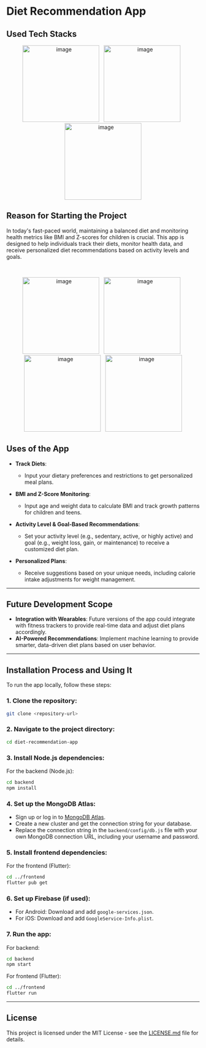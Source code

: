
# Diet Recommendation App

## Used Tech Stacks

<p align="center">
 <img width="200" alt="image" src="https://github.com/saikrishy3808u3qr3pur3q/Diet-Recommendation-App/assets/114069009/053661a4-7f9c-48bd-96cd-b85a90a15e22">
&nbsp;
  <img width="200" alt="image" src="https://github.com/saikrishy3808u3qr3pur3q/Diet-Recommendation-App/assets/114069009/b7a28016-8d2f-4ce4-9989-b4b83c897615">
&nbsp;
 <img width="200" alt="image" src="https://github.com/saikrishy3808u3qr3pur3q/Diet-Recommendation-App/assets/114069009/f5b676c3-69d8-4e36-a928-40d133120f82">
</p>

## Reason for Starting the Project

In today's fast-paced world, maintaining a balanced diet and monitoring health metrics like BMI and Z-scores for children is crucial. This app is designed to help individuals track their diets, monitor health data, and receive personalized diet recommendations based on activity levels and goals.

<br>
<p align="center">
   <img width="200" alt="image" src="https://github.com/saikrishy3808u3qr3pur3q/Diet-Recommendation-App/assets/114069009/cd43feba-2d83-43a6-81c0-683ce986b2f6">
 &nbsp;
   <img width="200" alt="image" src="https://github.com/saikrishy3808u3qr3pur3q/Diet-Recommendation-App/assets/114069009/929bc7c7-b588-4dd1-9a84-1c0d734d78dc" >
 &nbsp;
    <img width="200" alt="image" src="https://github.com/saikrishy3808u3qr3pur3q/Diet-Recommendation-App/assets/114069009/5a5381d9-c732-467d-913b-5d58a39dae10">
    &nbsp;
     <img width="200" alt="image" src="https://github.com/saikrishy3808u3qr3pur3q/Diet-Recommendation-App/assets/114069009/2377fe72-88d2-42e6-9987-e0fa888556bf">
</p>

## Uses of the App

- **Track Diets**: 
  - Input your dietary preferences and restrictions to get personalized meal plans.
  
- **BMI and Z-Score Monitoring**: 
  - Input age and weight data to calculate BMI and track growth patterns for children and teens.
  
- **Activity Level & Goal-Based Recommendations**: 
  - Set your activity level (e.g., sedentary, active, or highly active) and goal (e.g., weight loss, gain, or maintenance) to receive a customized diet plan.
  
- **Personalized Plans**: 
  - Receive suggestions based on your unique needs, including calorie intake adjustments for weight management.

---

## Future Development Scope

- **Integration with Wearables**: Future versions of the app could integrate with fitness trackers to provide real-time data and adjust diet plans accordingly.
- **AI-Powered Recommendations**: Implement machine learning to provide smarter, data-driven diet plans based on user behavior.

---

## Installation Process and Using It

To run the app locally, follow these steps:

### 1. Clone the repository:
```sh
git clone <repository-url>
```

### 2. Navigate to the project directory:
```sh
cd diet-recommendation-app
```

### 3. Install Node.js dependencies:
For the backend (Node.js):
```sh
cd backend
npm install
```

### 4. Set up the MongoDB Atlas:
- Sign up or log in to [MongoDB Atlas](https://www.mongodb.com/cloud/atlas).
- Create a new cluster and get the connection string for your database.
- Replace the connection string in the `backend/config/db.js` file with your own MongoDB connection URL, including your username and password.

### 5. Install frontend dependencies:
For the frontend (Flutter):
```sh
cd ../frontend
flutter pub get
```

### 6. Set up Firebase (if used):
- For Android: Download and add `google-services.json`.
- For iOS: Download and add `GoogleService-Info.plist`.

### 7. Run the app:
For backend:
```sh
cd backend
npm start
```
For frontend (Flutter):
```sh
cd ../frontend
flutter run
```

---

## License

This project is licensed under the MIT License - see the [LICENSE.md](LICENSE.md) file for details.

